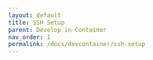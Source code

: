 ```yaml
---
layout: default
title: SSH Setup
parent: Develop in Container
nav_order: 1
permalink: /docs/devcontainer/ssh-setup
---
```

